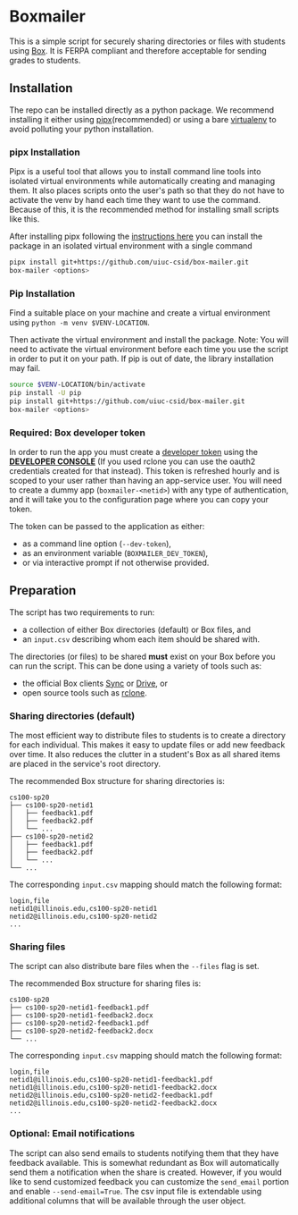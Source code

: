 # Boxmailer

This is a simple script for securely sharing directories or files with students using [Box](https://uofi.app.box.com/). It is FERPA compliant and therefore acceptable for sending grades to students.

## Installation

The repo can be installed directly as a python package. We recommend installing it either using [pipx](https://github.com/pypa/pipx)(recommended) or using a bare [virtualenv](https://docs.python.org/3/library/venv.html) to avoid polluting your python installation.

### pipx Installation

Pipx is a useful tool that allows you to install command line tools into isolated virtual environments while automatically creating and managing them. It also places scripts onto the user's path so that they do not have to activate the venv by hand each time they want to use the command. Because of this, it is the recommended method for installing small scripts like this.

After installing pipx following the [instructions here](https://github.com/pypa/pipx#install-pipx) you can install the package in an isolated virtual environment with a single command

```bash
pipx install git+https://github.com/uiuc-csid/box-mailer.git
box-mailer <options>
```

### Pip Installation

Find a suitable place on your machine and create a virtual environment using `python -m venv $VENV-LOCATION`.

Then activate the virtual environment and install the package. Note: You will need to activate the virtual environment before each time you use the script in order to put it on your path. If pip is out of date, the library installation may fail.

```bash
source $VENV-LOCATION/bin/activate
pip install -U pip
pip install git+https://github.com/uiuc-csid/box-mailer.git
box-mailer <options>
```

### Required: Box developer token

In order to run the app you must create a [developer token](https://developer.box.com/guides/authentication/access-tokens/developer-tokens/) using the [**DEVELOPER CONSOLE**](https://uofi.app.box.com/developers/console) (If you used rclone you can use the oauth2 credentials created for that instead). This token is refreshed hourly and is scoped to your user rather than having an app-service user. You will need to create a dummy app (`boxmailer-<netid>`) with any type of authentication, and it will take you to the configuration page where you can copy your token.

The token can be passed to the application as either:

* as a command line option (`--dev-token`),
* as an environment variable (`BOXMAILER_DEV_TOKEN`),
* or via interactive prompt if not otherwise provided.

## Preparation

The script has two requirements to run:

* a collection of either Box directories (default) or Box files, and
* an `input.csv` describing whom each item should be shared with.

The directories (or files) to be shared **must** exist on your Box before you can run the script. This can be done using a variety of tools such as:

* the official Box clients [Sync](https://support.box.com/hc/en-us/categories/360003187994-Box-Sync) or [Drive](https://www.box.com/resources/downloads), or
* open source tools such as [rclone](https://rclone.org/box/).

### Sharing directories (default)

The most efficient way to distribute files to students is to create a directory for each individual. This makes it easy to update files or add new feedback over time. It also reduces the clutter in a student's Box as all shared items are placed in the service's root directory.

The recommended Box structure for sharing directories is:

```none
cs100-sp20
├── cs100-sp20-netid1
│   ├── feedback1.pdf
│   ├── feedback2.pdf
│   └── ...
├── cs100-sp20-netid2
│   ├── feedback1.pdf
│   ├── feedback2.pdf
│   └── ...
└── ...
```

The corresponding `input.csv` mapping should match the following format:

```csv
login,file
netid1@illinois.edu,cs100-sp20-netid1
netid2@illinois.edu,cs100-sp20-netid2
...
```

### Sharing files

The script can also distribute bare files when the `--files` flag is set.

The recommended Box structure for sharing files is:

```none
cs100-sp20
├── cs100-sp20-netid1-feedback1.pdf
├── cs100-sp20-netid1-feedback2.docx
├── cs100-sp20-netid2-feedback1.pdf
├── cs100-sp20-netid2-feedback2.docx
└── ...
```

The corresponding `input.csv` mapping should match the following format:

```csv
login,file
netid1@illinois.edu,cs100-sp20-netid1-feedback1.pdf
netid1@illinois.edu,cs100-sp20-netid1-feedback2.docx
netid2@illinois.edu,cs100-sp20-netid2-feedback1.pdf
netid2@illinois.edu,cs100-sp20-netid2-feedback2.docx
...
```

### Optional: Email notifications

The script can also send emails to students notifying them that they have feedback available. This is somewhat redundant as Box will automatically send them a notification when the share is created. However, if you would like to send customized feedback you can customize the `send_email` portion and enable `--send-email=True`. The csv input file is extendable using additional columns that will be available through the user object.
